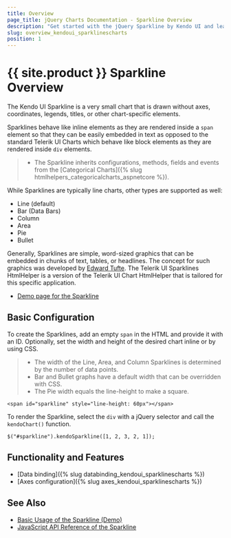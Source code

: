 ```yaml
---
title: Overview
page_title: jQuery Charts Documentation - Sparkline Overview
description: "Get started with the jQuery Sparkline by Kendo UI and learn how to create, initialize, and enable the component."
slug: overview_kendoui_sparklinescharts
position: 1
---
```


# {{ site.product }} Sparkline Overview

The Kendo UI Sparkline is a very small chart that is drawn without axes, coordinates, legends, titles, or other chart-specific elements.

Sparklines behave like inline elements as they are rendered inside a `span` element so that they can be easily embedded in text as opposed to the standard Telerik UI Charts which behave like block elements as they are rendered inside `div` elements.

> * The Sparkline inherits configurations, methods, fields and events from the [Categorical Charts]({% slug htmlhelpers_categoricalcharts_aspnetcore %}).

While Sparklines are typically line charts, other types are supported as well:

* Line (default)
* Bar (Data Bars)
* Column
* Area
* Pie
* Bullet

 Generally, Sparklines are simple, word-sized graphics that can be embedded in chunks of text, tables, or headlines. The concept for such graphics was developed by [Edward Tufte](https://en.wikipedia.org/wiki/Edward_Tufte). The Telerik UI Sparklines HtmlHelper is a version of the Telerik UI Chart HtmlHelper that is tailored for this specific application.

* [Demo page for the Sparkline](https://demos.telerik.com/kendo-ui/sparklines/index)

## Basic Configuration

To create the Sparklines, add an empty `span` in the HTML and provide it with an ID. Optionally, set the width and height of the desired chart inline or by using CSS.

> * The width of the Line, Area, and Column Sparklines is determined by the number of data points.
> * Bar and Bullet graphs have a default width that can be overridden with CSS.
> * The Pie width equals the line-height to make a square.

    <span id="sparkline" style="line-height: 60px"></span>

To render the Sparkline, select the `div` with a jQuery selector and call the `kendoChart()` function.

    $("#sparkline").kendoSparkline([1, 2, 3, 2, 1]);

## Functionality and Features

* [Data binding]({% slug databinding_kendoui_sparklinescharts %})
* [Axes configuration]({% slug axes_kendoui_sparklinescharts %})

## See Also

* [Basic Usage of the Sparkline (Demo)](https://demos.telerik.com/kendo-ui/sparklines/index)
* [JavaScript API Reference of the Sparkline](/api/javascript/dataviz/ui/sparkline)
